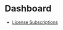 
# Dashboard  
<!-- TOC -->

* [License Subscriptions](/docs/dashboard.md#subscriptions)  

 
    
<!-- TOC -->
